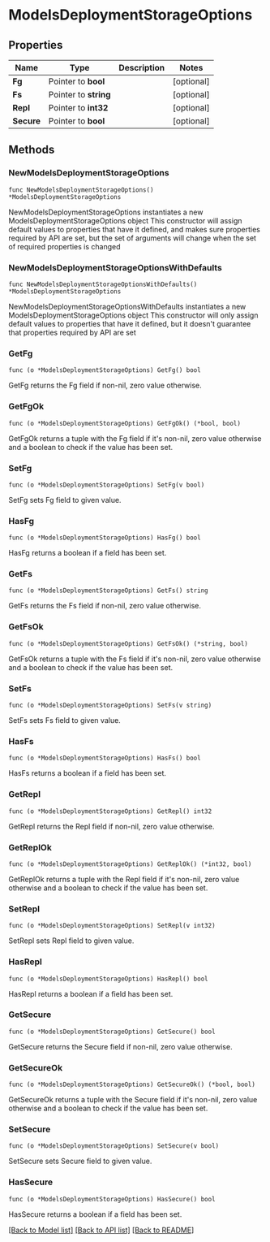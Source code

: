 # ModelsDeploymentStorageOptions

## Properties

Name | Type | Description | Notes
------------ | ------------- | ------------- | -------------
**Fg** | Pointer to **bool** |  | [optional] 
**Fs** | Pointer to **string** |  | [optional] 
**Repl** | Pointer to **int32** |  | [optional] 
**Secure** | Pointer to **bool** |  | [optional] 

## Methods

### NewModelsDeploymentStorageOptions

`func NewModelsDeploymentStorageOptions() *ModelsDeploymentStorageOptions`

NewModelsDeploymentStorageOptions instantiates a new ModelsDeploymentStorageOptions object
This constructor will assign default values to properties that have it defined,
and makes sure properties required by API are set, but the set of arguments
will change when the set of required properties is changed

### NewModelsDeploymentStorageOptionsWithDefaults

`func NewModelsDeploymentStorageOptionsWithDefaults() *ModelsDeploymentStorageOptions`

NewModelsDeploymentStorageOptionsWithDefaults instantiates a new ModelsDeploymentStorageOptions object
This constructor will only assign default values to properties that have it defined,
but it doesn't guarantee that properties required by API are set

### GetFg

`func (o *ModelsDeploymentStorageOptions) GetFg() bool`

GetFg returns the Fg field if non-nil, zero value otherwise.

### GetFgOk

`func (o *ModelsDeploymentStorageOptions) GetFgOk() (*bool, bool)`

GetFgOk returns a tuple with the Fg field if it's non-nil, zero value otherwise
and a boolean to check if the value has been set.

### SetFg

`func (o *ModelsDeploymentStorageOptions) SetFg(v bool)`

SetFg sets Fg field to given value.

### HasFg

`func (o *ModelsDeploymentStorageOptions) HasFg() bool`

HasFg returns a boolean if a field has been set.

### GetFs

`func (o *ModelsDeploymentStorageOptions) GetFs() string`

GetFs returns the Fs field if non-nil, zero value otherwise.

### GetFsOk

`func (o *ModelsDeploymentStorageOptions) GetFsOk() (*string, bool)`

GetFsOk returns a tuple with the Fs field if it's non-nil, zero value otherwise
and a boolean to check if the value has been set.

### SetFs

`func (o *ModelsDeploymentStorageOptions) SetFs(v string)`

SetFs sets Fs field to given value.

### HasFs

`func (o *ModelsDeploymentStorageOptions) HasFs() bool`

HasFs returns a boolean if a field has been set.

### GetRepl

`func (o *ModelsDeploymentStorageOptions) GetRepl() int32`

GetRepl returns the Repl field if non-nil, zero value otherwise.

### GetReplOk

`func (o *ModelsDeploymentStorageOptions) GetReplOk() (*int32, bool)`

GetReplOk returns a tuple with the Repl field if it's non-nil, zero value otherwise
and a boolean to check if the value has been set.

### SetRepl

`func (o *ModelsDeploymentStorageOptions) SetRepl(v int32)`

SetRepl sets Repl field to given value.

### HasRepl

`func (o *ModelsDeploymentStorageOptions) HasRepl() bool`

HasRepl returns a boolean if a field has been set.

### GetSecure

`func (o *ModelsDeploymentStorageOptions) GetSecure() bool`

GetSecure returns the Secure field if non-nil, zero value otherwise.

### GetSecureOk

`func (o *ModelsDeploymentStorageOptions) GetSecureOk() (*bool, bool)`

GetSecureOk returns a tuple with the Secure field if it's non-nil, zero value otherwise
and a boolean to check if the value has been set.

### SetSecure

`func (o *ModelsDeploymentStorageOptions) SetSecure(v bool)`

SetSecure sets Secure field to given value.

### HasSecure

`func (o *ModelsDeploymentStorageOptions) HasSecure() bool`

HasSecure returns a boolean if a field has been set.


[[Back to Model list]](../README.md#documentation-for-models) [[Back to API list]](../README.md#documentation-for-api-endpoints) [[Back to README]](../README.md)


